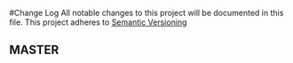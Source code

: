 #Change Log
All notable changes to this project will be documented in this file. This project adheres to [Semantic Versioning](http://semver.org)

## MASTER

